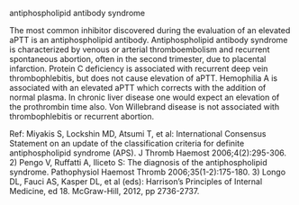 antiphospholipid antibody syndrome

The most common inhibitor discovered during the evaluation of an elevated aPTT is an antiphospholipid antibody. Antiphospholipid antibody syndrome is characterized by venous or arterial thromboembolism and recurrent spontaneous abortion, often in the second trimester, due to placental infarction. Protein C deficiency is associated with recurrent deep vein thrombophlebitis, but does not cause elevation of aPTT. Hemophilia A is associated with an elevated aPTT which corrects with the addition of normal plasma. In chronic liver disease one would expect an elevation of the prothrombin time also. Von Willebrand disease is not associated with thrombophlebitis or recurrent abortion.

Ref:  Miyakis S, Lockshin MD, Atsumi T, et al: International Consensus Statement on an update of the classification criteria for definite antiphospholipid syndrome (APS). J Thromb Haemost 2006;4(2):295-306. 2) Pengo V, Ruffatti A, Iliceto S: The diagnosis of the antiphospholipid syndrome. Pathophysiol Haemost Thromb 2006;35(1-2):175-180. 3) Longo DL, Fauci AS, Kasper DL, et al (eds): Harrison’s Principles of Internal Medicine, ed 18. McGraw-Hill, 2012, pp 2736-2737.